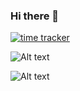 ### Hi there 👋

[![time tracker](https://wakatime.com/badge/github/itsharsh/itsharsh.svg)](https://wakatime.com/badge/github/itsharsh/itsharsh)

![Alt text](https://wakatime.com/share/@itsharsh/a167b1c6-a478-4e55-ba0f-034e9bcae4bc.svg)

![Alt text]("https://wakatime.com/share/@itsharsh/5b185318-c9c8-4c25-b3ea-92cf82a39e4f.svg)

<!--
**itsharsh/itsharsh** is a ✨ _special_ ✨ repository because its `README.md` (this file) appears on your GitHub profile.

Here are some ideas to get you started:

- 🔭 I’m currently working on ...
- 🌱 I’m currently learning ...
- 👯 I’m looking to collaborate on ...
- 🤔 I’m looking for help with ...
- 💬 Ask me about ...
- 📫 How to reach me: ...
- 😄 Pronouns: ...
- ⚡ Fun fact: ...
-->


